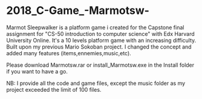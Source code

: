 # 2018_C-Game_-Marmotsw-

Marmot Sleepwalker is a platform game i created for the Capstone final assignment for "CS-50 introduction to computer science" with Edx Harvard University Online. 
It's a 10 levels platform game with an increasing difficulty. 
Built upon my previous Mario Sokoban project. I changed the concept and added many features (items,ennemies,music,etc).

Please download Marmotsw.rar or install_Marmotsw.exe in the Install folder if you want to have a go.

NB: I provide all the code and game files, except the music folder as my project exceeded the limit of 100 files.

